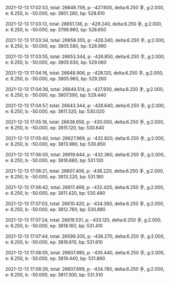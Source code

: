2021-12-13 17:02:53, total: 26649.759, p: -427.600, delta:6.250 手, g:2.000, e: 6.250, b: -50.000, ep: 3801.280, bp: 528.610

2021-12-13 17:03:13, total: 26651.136, p: -429.240, delta:6.250 手, g:2.000, e: 6.250, b: -50.000, ep: 3799.960, bp: 528.650

2021-12-13 17:03:34, total: 26658.355, p: -426.340, delta:6.250 手, g:2.000, e: 6.250, b: -50.000, ep: 3805.580, bp: 528.990

2021-12-13 17:03:55, total: 26653.344, p: -426.850, delta:6.250 手, g:2.000, e: 6.250, b: -50.000, ep: 3805.630, bp: 529.060

2021-12-13 17:04:16, total: 26648.906, p: -428.120, delta:6.250 手, g:2.000, e: 6.250, b: -50.000, ep: 3805.960, bp: 529.260

2021-12-13 17:04:36, total: 26649.514, p: -427.930, delta:6.250 手, g:2.000, e: 6.250, b: -50.000, ep: 3807.590, bp: 529.440

2021-12-13 17:04:57, total: 26643.344, p: -428.640, delta:6.250 手, g:2.000, e: 6.250, b: -50.000, ep: 3811.520, bp: 530.020

2021-12-13 17:05:18, total: 26638.656, p: -430.000, delta:6.250 手, g:2.000, e: 6.250, b: -50.000, ep: 3815.120, bp: 530.640

2021-12-13 17:05:40, total: 26627.969, p: -432.820, delta:6.250 手, g:2.000, e: 6.250, b: -50.000, ep: 3813.980, bp: 530.850

2021-12-13 17:06:00, total: 26619.844, p: -432.360, delta:6.250 手, g:2.000, e: 6.250, b: -50.000, ep: 3816.680, bp: 531.130

2021-12-13 17:06:21, total: 26607.406, p: -436.220, delta:6.250 手, g:2.000, e: 6.250, b: -50.000, ep: 3813.220, bp: 531.180

2021-12-13 17:06:42, total: 26617.469, p: -432.420, delta:6.250 手, g:2.000, e: 6.250, b: -50.000, ep: 3811.420, bp: 530.480

2021-12-13 17:07:03, total: 26610.420, p: -434.360, delta:6.250 手, g:2.000, e: 6.250, b: -50.000, ep: 3812.760, bp: 530.890

2021-12-13 17:07:24, total: 26619.531, p: -433.120, delta:6.250 手, g:2.000, e: 6.250, b: -50.000, ep: 3818.160, bp: 531.410

2021-12-13 17:07:44, total: 26599.205, p: -436.270, delta:6.250 手, g:2.000, e: 6.250, b: -50.000, ep: 3816.610, bp: 531.610

2021-12-13 17:08:05, total: 26607.985, p: -435.440, delta:6.250 手, g:2.000, e: 6.250, b: -50.000, ep: 3819.440, bp: 531.860

2021-12-13 17:08:26, total: 26607.699, p: -434.780, delta:6.250 手, g:2.000, e: 6.250, b: -50.000, ep: 3817.300, bp: 531.510